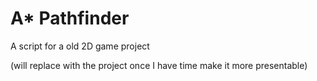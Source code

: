 # A* Pathfinder

A script for a old 2D game project

(will replace with the project once I have time make it more presentable)
